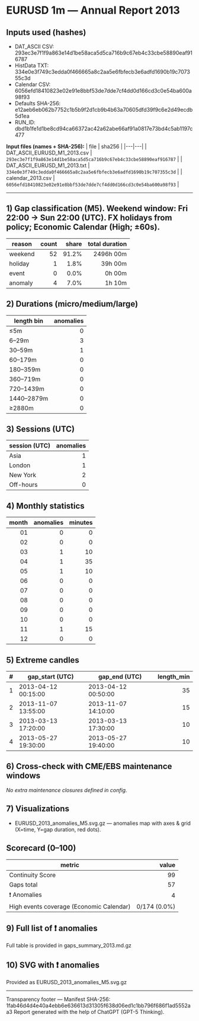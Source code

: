 # EURUSD 1m — Annual Report 2013

## Inputs used (hashes)
- DAT_ASCII CSV: 293ec3e7f1f9a863e14d1be58aca5d5ca716b9c67eb4c33cbe58890eaf916787
- HistData TXT: 334e0e3f749c3edda0f466665a8c2aa5e6fbfecb3e6adfd1690b19c707355c3d
- Calendar CSV: 6056efd18410823e02e91e8bbf53de7dde7cf4dd0d166cd3c0e54ba600a98f93
- Defaults SHA-256: e12aeb6eb062b7752c1b5b9f2d1cb9b4b63a70605dfd39f9c6e2d49ecdb5d1ea
- RUN_ID: dbd1b1fe1d1be8cd94ca66372ac42a62abe66af91a0817e73bd4c5ab1197c477

**Input files (names + SHA-256):**
| file | sha256 |
|---|---|
| DAT_ASCII_EURUSD_M1_2013.csv | `293ec3e7f1f9a863e14d1be58aca5d5ca716b9c67eb4c33cbe58890eaf916787` |
| DAT_ASCII_EURUSD_M1_2013.txt | `334e0e3f749c3edda0f466665a8c2aa5e6fbfecb3e6adfd1690b19c707355c3d` |
| calendar_2013.csv | `6056efd18410823e02e91e8bbf53de7dde7cf4dd0d166cd3c0e54ba600a98f93` |

---
## 1) Gap classification (M5). Weekend window: Fri 22:00 → Sun 22:00 (UTC). FX holidays from policy; Economic Calendar (High; ±60s).
| reason | count | share | total duration |
|---|---:|---:|---:|
| weekend | 52 | 91.2% | 2496h 00m |
| holiday | 1 | 1.8% | 39h 00m |
| event | 0 | 0.0% | 0h 00m |
| anomaly | 4 | 7.0% | 1h 10m |

## 2) Durations (micro/medium/large)
| length bin | anomalies |
|---|---:|
| ≤5m | 0 |
| 6–29m | 3 |
| 30–59m | 1 |
| 60–179m | 0 |
| 180–359m | 0 |
| 360–719m | 0 |
| 720–1439m | 0 |
| 1440–2879m | 0 |
| ≥2880m | 0 |

## 3) Sessions (UTC)
| session (UTC) | anomalies |
|---|---:|
| Asia | 1 |
| London | 1 |
| New York | 2 |
| Off-hours | 0 |

## 4) Monthly statistics
| month | anomalies | minutes |
|---:|---:|---:|
| 01 | 0 | 0 |
| 02 | 0 | 0 |
| 03 | 1 | 10 |
| 04 | 1 | 35 |
| 05 | 1 | 10 |
| 06 | 0 | 0 |
| 07 | 0 | 0 |
| 08 | 0 | 0 |
| 09 | 0 | 0 |
| 10 | 0 | 0 |
| 11 | 1 | 15 |
| 12 | 0 | 0 |

## 5) Extreme candles
| # | gap_start (UTC) | gap_end (UTC) | length_min |
|---:|---|---|---:|
| 1 | 2013-04-12 00:15:00 | 2013-04-12 00:50:00 | 35 |
| 2 | 2013-11-07 13:55:00 | 2013-11-07 14:10:00 | 15 |
| 3 | 2013-03-13 17:20:00 | 2013-03-13 17:30:00 | 10 |
| 4 | 2013-05-27 19:30:00 | 2013-05-27 19:40:00 | 10 |

## 6) Cross-check with CME/EBS maintenance windows
_No extra maintenance closures defined in config._

## 7) Visualizations
- EURUSD_2013_anomalies_M5.svg.gz — anomalies map with axes & grid (X=time, Y=gap duration, red dots).

## Scorecard (0–100)
| metric | value |
|---|---:|
| Continuity Score | 99 |
| Gaps total | 57 |
| ❗ Anomalies | 4 |
| High events coverage (Economic Calendar) | 0/174 (0.0%) |


## 9) Full list of ❗ anomalies
Full table is provided in gaps_summary_2013.md.gz

## 10) SVG with ❗ anomalies
Provided as EURUSD_2013_anomalies_M5.svg.gz

---
Transparency footer
— Manifest SHA-256: 1fab46d4d4e40a4ebb6e636613d31305f638d06ed1c1bb796f686f1ad5552aa3 Report generated with the help of ChatGPT (GPT-5 Thinking).

